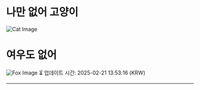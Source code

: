 
# 나만 없어 고양이

![Cat Image](https://cdn2.thecatapi.com/images/MtgMsxPw9.jpg)

# 여우도 없어
![Fox Image](https://randomfox.ca/images/76.jpg)
⏳ 업데이트 시간: 2025-02-21 13:53:16 (KRW)

---
